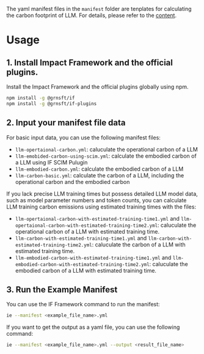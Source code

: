 The yaml manifest files in the `manifest` folder are tenplates for calculating the carbon footprint of LLM.
For details, please refer to the [content](https://github.com/Jjing-Liang/LLMCarbon--/blob/main/content.md).


# Usage
## 1. Install Impact Framework and the official plugins.
Install the Impact Framework and the official plugins globally using npm.
```bash
npm install -g @grnsft/if
npm install -g @grnsft/if-plugins
```

## 2. Input your manifest file data
For basic input data, you can use the following manifest files:
- `llm-opertaional-carbon.yml`: caluculate the operational carbon of a LLM
- `llm-emobided-carbon-using-scim.yml`: calculate the embodied carbon of a LLM using IF SCIM Pulugin
- `llm-embodied-carbon.yml`: calculate the embodied carbon of a LLM
- `llm-carbon-basic.yml`: calculate the carbon of a LLM, including the operational carbon and the embodied carbon                                

If you lack precise LLM training times but possess detailed LLM model data, such as model parameter numbers and token counts, you can calculate LLM training carbon emissions using estimated training times with the files:
- `llm-opertaional-carbon-with-estimated-training-time1.yml` and `llm-opertaional-carbon-with-estimated-training-time2.yml`: caluculate the operational carbon of a LLM with estimated training time.
- `llm-carbon-with-estimated-training-time1.yml` and `llm-carbon-with-estimated-training-time2.yml`: caluculate the carbon of a LLM with estimated training time.
- `llm-embodied-carbon-with-estimated-training-time1.yml` and `llm-embodied-carbon-with-estimated-training-time2.yml`: caluculate the embodied carbon of a LLM with estimated training time.

## 3. Run the Example Manifest
You can use the IF Framework command to run the manifest:
```bash
ie --manifest <example_file_name>.yml 
```
If you want to get the output as a yaml file, you can use the following command:
```bash
ie --manifest <example_file_name>.yml --output <result_file_name>
```